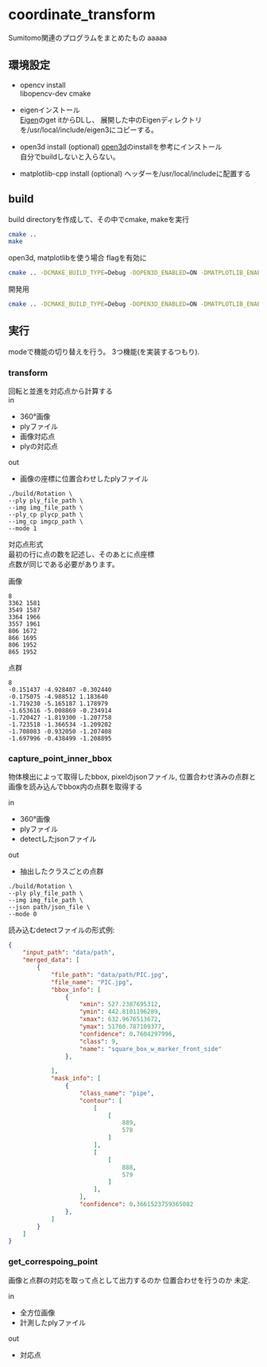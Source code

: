 # coordinate_transform
Sumitomo関連のプログラムをまとめたもの
aaaaa


## 環境設定
- opencv install  
libopencv-dev cmake

- eigenインストール  
[Eigen](https://eigen.tuxfamily.org/index.php?title=Main_Page)のget itからDLし、 展開した中のEigenディレクトリを/usr/local/include/eigen3にコピーする。

- open3d install (optional)
[open3d](http://www.open3d.org/docs/release/getting_started.html)のinstallを参考にインストール  
自分でbuildしないと入らない。

- matplotlib-cpp install (optional)
ヘッダーを/usr/local/includeに配置する  



## build
build directoryを作成して、その中でcmake, makeを実行  

```bash
cmake ..
make
```

open3d, matplotlibを使う場合 flagを有効に
```bash
cmake .. -DCMAKE_BUILD_TYPE=Debug -DOPEN3D_ENABLED=ON -DMATPLOTLIB_ENABLED=ON
```

開発用
```bash
cmake .. -DCMAKE_BUILD_TYPE=Debug -DOPEN3D_ENABLED=ON -DMATPLOTLIB_ENABLED=ON -DCMAKE_EXPORT_COMPILE_COMMANDS=1
```

## 実行
modeで機能の切り替えを行う。
3つ機能(を実装するつもり).


### transform
回転と並進を対応点から計算する  
in  
- 360°画像
- plyファイル
- 画像対応点
- plyの対応点

out  
- 画像の座標に位置合わせしたplyファイル

```
./build/Rotation \
--ply ply_file_path \
--img img_file_path \
--ply_cp plycp_path \
--img_cp imgcp_path \
--mode 1
```

対応点形式  
最初の行に点の数を記述し、そのあとに点座標  
点数が同じである必要があります。


画像
```
8
3362 1581
3549 1587
3364 1966
3557 1961
806 1672
866 1695
806 1952
865 1952
```
点群
```
8
-0.151437 -4.928407 -0.302440
-0.175075 -4.988512 1.183640
-1.719230 -5.165187 1.178979
-1.653616 -5.008869 -0.234914
-1.720427 -1.819300 -1.207758
-1.723518 -1.366534 -1.209202
-1.708083 -0.932050 -1.207408
-1.697996 -0.438499 -1.208895
```


### capture_point_inner_bbox
物体検出によって取得したbbox, pixelのjsonファイル, 位置合わせ済みの点群と画像を読み込んでbbox内の点群を取得する

in  
- 360°画像
- plyファイル
- detectしたjsonファイル

out  
- 抽出したクラスごとの点群

```
./build/Rotation \
--ply ply_file_path \
--img img_file_path \
--json path/json_file \
--mode 0
```

読み込むdetectファイルの形式例: 
```json
{
    "input_path": "data/path",
    "merged_data": [
        {
            "file_path": "data/path/PIC.jpg",
            "file_name": "PIC.jpg",
            "bbox_info": [
                {
                    "xmin": 527.2387695312,
                    "ymin": 442.8101196289,
                    "xmax": 632.9676513672,
                    "ymax": 51760.787109377,
                    "confidence": 0.7604297996,
                    "class": 9,
                    "name": "square_box_w_marker_front_side"
                },
 
            ],
            "mask_info": [
                {
                    "class_name": "pipe",
                    "contour": [
                        [
                            [
                                889,
                                578
                            ]
                        ],
                        [
                            [
                                888,
                                579
                            ]
                        ],
                    ],
                    "confidence": 0.3661523759365082
                },
            ]
        }
    ]
}

```



### get_correspoing_point
画像と点群の対応を取って点として出力するのか 位置合わせを行うのか 未定.

in
- 全方位画像
- 計測したplyファイル

out
- 対応点



